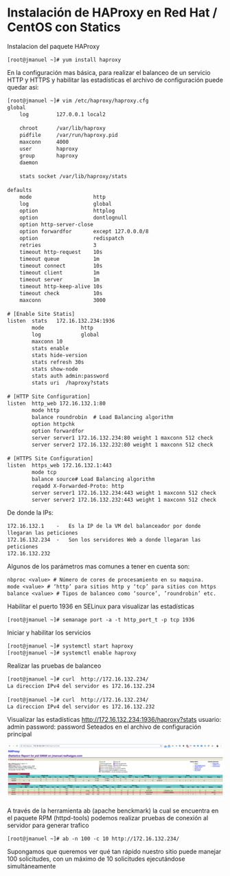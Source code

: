 # Instalación de HAProxy en Red Hat / CentOS con Statics

Instalacion del paquete HAProxy
```
[root@jmanuel ~]# yum install haproxy
```

En la configuración mas básica, para realizar el balanceo de un servicio HTTP y HTTPS y habilitar las estadísticas el archivo de configuración puede quedar asi:
```
[root@jmanuel ~]# vim /etc/haproxy/haproxy.cfg
global
    log         127.0.0.1 local2

    chroot      /var/lib/haproxy
    pidfile     /var/run/haproxy.pid
    maxconn     4000
    user        haproxy
    group       haproxy
    daemon

    stats socket /var/lib/haproxy/stats

defaults
    mode                    http
    log                     global
    option                  httplog
    option                  dontlognull
    option http-server-close
    option forwardfor       except 127.0.0.0/8
    option                  redispatch
    retries                 3
    timeout http-request    10s
    timeout queue           1m
    timeout connect         10s
    timeout client          1m
    timeout server          1m
    timeout http-keep-alive 10s
    timeout check           10s
    maxconn                 3000

# [Enable Site Statis]
listen  stats   172.16.132.234:1936
        mode            http
        log             global
        maxconn 10
        stats enable
        stats hide-version
        stats refresh 30s
        stats show-node
        stats auth admin:password
        stats uri  /haproxy?stats
    
# [HTTP Site Configuration]
listen  http_web 172.16.132.1:80
        mode http
        balance roundrobin  # Load Balancing algorithm
        option httpchk
        option forwardfor
        server server1 172.16.132.234:80 weight 1 maxconn 512 check
        server server2 172.16.132.232:80 weight 1 maxconn 512 check

# [HTTPS Site Configuration]
listen  https_web 172.16.132.1:443
        mode tcp
        balance source# Load Balancing algorithm
        reqadd X-Forwarded-Proto: http
        server server1 172.16.132.234:443 weight 1 maxconn 512 check
        server server2 172.16.132.232:443 weight 1 maxconn 512 check
```

De donde la IPs:
```
172.16.132.1    -   Es la IP de la VM del balanceador por donde llegaran las peticiones
172.16.132.234  -   Son los servidores Web a donde llegaran las peticiones
172.16.132.232
```

Algunos de los parámetros mas comunes a tener en cuenta son:
```
nbproc <value> # Número de cores de procesamiento en su maquina.
mode <value> # ‘http’ para sitios http y ‘tcp’ para sitios con https
balance <value> # Tipos de balanceo como ‘source’, ’roundrobin’ etc.
```

Habilitar el puerto 1936 en SELinux para visualizar las estadísticas
```
[root@jmanuel ~]# semanage port -a -t http_port_t -p tcp 1936
```

Iniciar y habilitar los servicios
```
[root@jmanuel ~]# systemctl start haproxy
[root@jmanuel ~]# systemctl enable haproxy
```
        
Realizar las pruebas de balanceo
```
[root@jmanuel ~]# curl  http://172.16.132.234/
La direccion IPv4 del servidor es 172.16.132.234 

[root@jmanuel ~]# curl  http://172.16.132.234/
La direccion IPv4 del servidor es 172.16.132.232
```

Visualizar las estadísticas
http://172.16.132.234:1936/haproxy?stats
usuario: admin
password: password
Seteados en el archivo de configuración principal

![Statics](images/statics.png)


A través de la herramienta ab (apache benckmark) la cual se encuentra en el paquete RPM (httpd-tools) podemos realizar pruebas de conexión al servidor para generar trafico
```
[root@jmanuel ~]# ab -n 100 -c 10 http://172.16.132.234/
```
Supongamos que queremos ver qué tan rápido nuestro sitio puede manejar 100 solicitudes, con un máximo de 10 solicitudes ejecutándose simultáneamente
